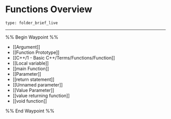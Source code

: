 # Functions Overview
 
```ccard
type: folder_brief_live
```
 
---

%% Begin Waypoint %%
- [[Argument]]
- [[Function Prototype]]
- [[C++/1 - Basic C++/Terms/Functions/Function]]
- [[Local variable]]
- [[main Function]]
- [[Parameter]]
- [[return statement]]
- [[Unnamed parameter]]
- [[Value Parameter]]
- [[value returning function]]
- [[void function]]

%% End Waypoint %%